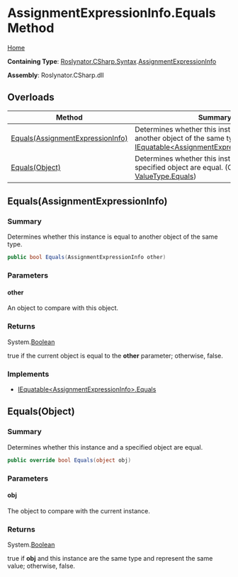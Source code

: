 <a name="_Top"></a>

# AssignmentExpressionInfo\.Equals Method

[Home](../../../../../README.md#_Top)

**Containing Type**: [Roslynator.CSharp.Syntax](../../README.md#_Top)\.[AssignmentExpressionInfo](../README.md#_Top)

**Assembly**: Roslynator\.CSharp\.dll

## Overloads

| Method | Summary |
| ------ | ------- |
| [Equals(AssignmentExpressionInfo)](#Roslynator_CSharp_Syntax_AssignmentExpressionInfo_Equals_Roslynator_CSharp_Syntax_AssignmentExpressionInfo_) | Determines whether this instance is equal to another object of the same type\. \(Implements [IEquatable\<AssignmentExpressionInfo>.Equals](https://docs.microsoft.com/en-us/dotnet/api/system.iequatable-1.equals)\) |
| [Equals(Object)](#Roslynator_CSharp_Syntax_AssignmentExpressionInfo_Equals_System_Object_) | Determines whether this instance and a specified object are equal\. \(Overrides [ValueType.Equals](https://docs.microsoft.com/en-us/dotnet/api/system.valuetype.equals)\) |

## Equals\(AssignmentExpressionInfo\) <a name="Roslynator_CSharp_Syntax_AssignmentExpressionInfo_Equals_Roslynator_CSharp_Syntax_AssignmentExpressionInfo_"></a>

### Summary

Determines whether this instance is equal to another object of the same type\.

```csharp
public bool Equals(AssignmentExpressionInfo other)
```

### Parameters

#### other

An object to compare with this object\.

### Returns

System\.[Boolean](https://docs.microsoft.com/en-us/dotnet/api/system.boolean)

true if the current object is equal to the **other** parameter; otherwise, false\.

### Implements

* [IEquatable\<AssignmentExpressionInfo>.Equals](https://docs.microsoft.com/en-us/dotnet/api/system.iequatable-1.equals)

## Equals\(Object\) <a name="Roslynator_CSharp_Syntax_AssignmentExpressionInfo_Equals_System_Object_"></a>

### Summary

Determines whether this instance and a specified object are equal\.

```csharp
public override bool Equals(object obj)
```

### Parameters

#### obj

The object to compare with the current instance\. 

### Returns

System\.[Boolean](https://docs.microsoft.com/en-us/dotnet/api/system.boolean)

true if **obj** and this instance are the same type and represent the same value; otherwise, false\. 